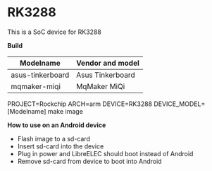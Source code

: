 # RK3288

This is a SoC device for RK3288

**Build**

| Modelname | Vendor and model |
| ------ | ------ |
| asus-tinkerboard | Asus Tinkerboard |
| mqmaker-miqi| MqMaker MiQi |

PROJECT=Rockchip ARCH=arm DEVICE=RK3288 DEVICE_MODEL=[Modelname] make image

**How to use on an Android device**
- Flash image to a sd-card
- Insert sd-card into the device
- Plug in power and LibreELEC should boot instead of Android
- Remove sd-card from device to boot into Android
